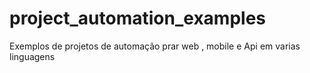 # project_automation_examples
Exemplos de projetos de automação prar web , mobile e Api em varias linguagens
